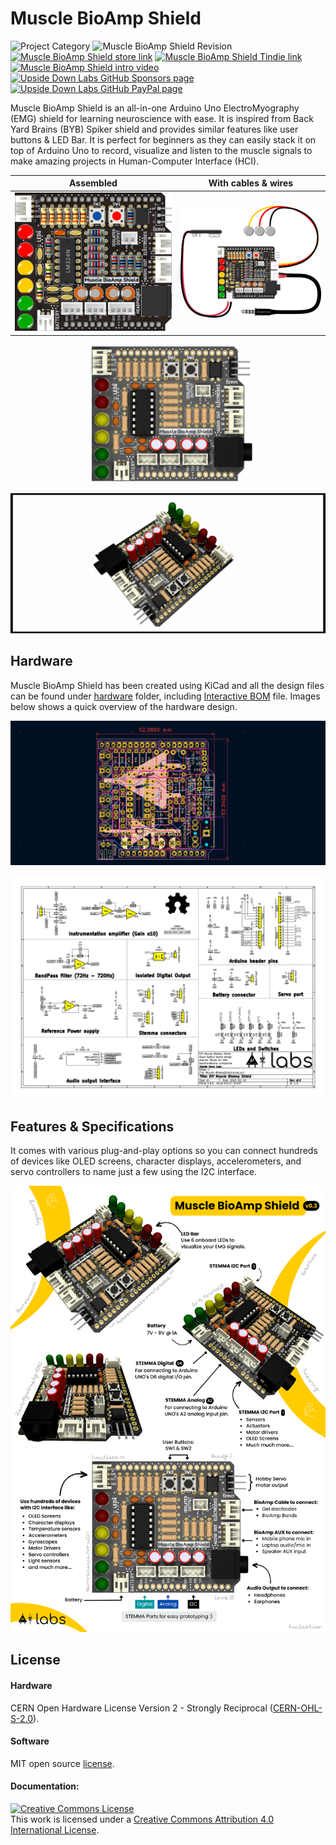 # Muscle BioAmp Shield

![Project Category](https://img.shields.io/badge/Category-Bioelectronics-gold) ![Muscle BioAmp Shield Revision ](https://img.shields.io/badge/Version-v0.3-success)
[![Muscle BioAmp Shield store link](https://img.shields.io/badge/Buy-Store_(India)-white)](https://store.upsidedownlabs.tech/product/muscle-bioamp-shield-v0-3/)
[![Muscle BioAmp Shield Tindie link](https://img.shields.io/badge/Buy-Tindie-cyan)](https://www.tindie.com/products/upsidedownlabs/muscle-bioamp-shield-v03-arduino-shield-for-emg/)
[![Muscle BioAmp Shield intro video ](https://img.shields.io/badge/Intro-YouTube-red)]()
[![Upside Down Labs GitHub Sponsors page ](https://img.shields.io/badge/Support-GitHub_Sponsor-00B5AC)](https://github.com/sponsors/upsidedownlabs)
[![Upside Down Labs GitHub PayPal page](https://img.shields.io/badge/Support-PayPal-00B5AC)](https://paypal.me/upsidedownlabs)


Muscle BioAmp Shield is an all-in-one Arduino Uno ElectroMyography (EMG) shield for learning neuroscience with ease. It is inspired from Back Yard Brains (BYB) Spiker shield and provides similar features like user buttons & LED Bar. It is perfect for beginners as they can easily stack it on top of Arduino Uno to record, visualize and listen to the muscle signals to make amazing projects in Human-Computer Interface (HCI).


| Assembled | With cables & wires |
| :-------: | :--------: |
| ![Muscle BioAmp Shield](graphics/board/Muscle-BioAmp-Shield-Assembled.png) | ![Muscle BioAmp Shield](graphics/board/Muscle-BioAmp-Shield-With-Wires.png) |

![Muscle BioAmp Shield](graphics/board/Muscle-BioAmp-Shield.png)

![Muscle BioAmp Shield](graphics/board/Muscle-BioAmp-Shield-Tilted-2.png)

## Hardware

Muscle BioAmp Shield has been created using KiCad and all the design files can be found under [hardware](hardware/) folder, including [Interactive BOM](hardware/bom) file. Images below shows a quick overview of the hardware design.

![Muscle BioAmp Shield](graphics/board/dimensions.png)

![Muscle BioAmp Shield](graphics/board/Schematic.png)


## Features & Specifications

It comes with various plug-and-play options so you can connect hundreds of devices like OLED screens, character displays, accelerometers, and servo controllers to name just a few using the I2C interface.

![Muscle BioAmp Shield Specifications](graphics/board/Muscle-BioAmp-Shield_Specifications.png)


## License

#### Hardware
CERN Open Hardware License Version 2 - Strongly Reciprocal ([CERN-OHL-S-2.0](https://spdx.org/licenses/CERN-OHL-S-2.0.html)).

#### Software
MIT open source [license](http://opensource.org/licenses/MIT).

#### Documentation:
<a rel="license" href="http://creativecommons.org/licenses/by/4.0/"><img alt="Creative Commons License" style="border-width:0" src="https://i.creativecommons.org/l/by/4.0/88x31.png" /></a><br />This work is licensed under a <a rel="license" href="http://creativecommons.org/licenses/by/4.0/">Creative Commons Attribution 4.0 International License</a>.